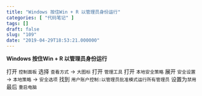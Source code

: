 ```yaml
---
title: "Windows 按住Win + R 以管理员身份运行"
categories: [ "代码笔记" ]
tags: []
draft: false
slug: "109"
date: "2019-04-29T18:53:21.000000"
---
```


**Windows 按住Win + R 以管理员身份运行**

打开 `控制面板`
选择 `查看方式` -> `大图标`
打开 `管理工具`
打开 `本地安全策略`
展开 `安全设置` -> `本地策略` -> `安全选项`
找到 `用户账户控制:以管理员批准模式运行所有管理员`
设置为`禁用`
最后 `重启电脑`


